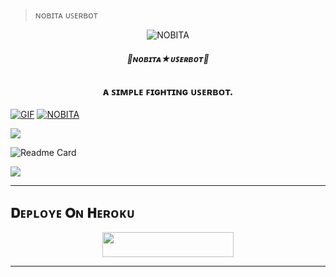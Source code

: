 
> ɴᴏʙɪᴛᴀ ᴜꜱᴇʀʙᴏᴛ </b>
</h1>

<p align="center">
  <img src="https://envs.sh/I09.jpg" alt="NOBITA">
</p>

<h6 align="center">
  <b>🦋ɴᴏʙɪᴛᴀ★ᴜꜱᴇʀʙᴏᴛ🐼</b>
</h6>

<h3 align="center">
  <b>ᴀ ꜱɪᴍᴘʟᴇ ꜰɪɢʜᴛɪɴɢ ᴜꜱᴇʀʙᴏᴛ.</b>
</h3>


 [![GIF](https://github.com/vishalpandeynkp1/VIPNOBITAMUSIC_REPO/blob/main/VIPNOBITAMUSIC.gif)](https://github.com/vishalpandeynkp1)
   [![NOBITA](https://github-stats-alpha.vercel.app/api?username=vishalpandeynkp1 "NOBITA")](https://github-stats-alpha.vercel.app/api?username=vishalpandeynkp1 "NOBITA")

<img src="https://user-images.githubusercontent.com/73097560/115834477-dbab4500-a447-11eb-908a-139a6edaec5c.gif">

![Readme Card](https://github-readme-stats.vercel.app/api/pin/?username=vishalpandeynkp1&repo=VIPNOBITAMUSIC_REPO&theme=flag-india)

<img src="https://user-images.githubusercontent.com/73097560/115834477-dbab4500-a447-11eb-908a-139a6edaec5c.gif">



-------------------------
## 𝐃ᴇᴘʟᴏʏᴇ 𝐎ɴ 𝐇ᴇʀᴏᴋᴜ

<p align="center"><a href="https://heroku.com/deploy?template=https://github.com/vishalpandeynkp1/Nobitauserbot"> <img src="https://img.shields.io/badge/𝐃ᴇᴘʟᴏʏ%20𝐎ɴ%20𝐇ᴇʀᴏᴋᴜ-white?style=for-the-badge&logo=heroku" width="210" height="40"/></a></p>

-------------------------
